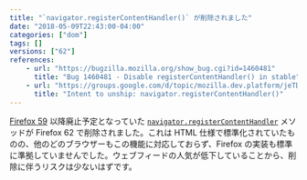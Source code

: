 ```yaml
---
title: "`navigator.registerContentHandler()` が削除されました"
date: "2018-05-09T22:43:00-04:00"
categories: ["dom"]
tags: []
versions: ["62"]
references:
    - url: "https://bugzilla.mozilla.org/show_bug.cgi?id=1460481"
      title: "Bug 1460481 - Disable registerContentHandler() in stable"
    - url: "https://groups.google.com/d/topic/mozilla.dev.platform/jeTDLz38_RE/discussion"
      title: "Intent to unship: navigator.registerContentHandler()"
---
```

[Firefox 59](https://www.fxsitecompat.com/ja/docs/2018/navigator-registercontenthandler-has-been-deprecated/) 以降廃止予定となっていた [`navigator.registerContentHandler`](https://developer.mozilla.org/ja/docs/Web/API/Navigator/registerContentHandler) メソッドが Firefox 62 で削除されました。これは HTML 仕様で標準化されていたものの、他のどのブラウザーもこの機能に対応しておらず、Firefox の実装も標準に準拠していませんでした。ウェブフィードの人気が低下していることから、削除に伴うリスクは少ないはずです。
